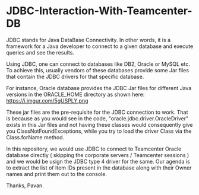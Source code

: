 # JDBC-Interaction-With-Teamcenter-DB
JDBC stands for Java DataBase Connectivity. In other words, it is a framework for a Java developer to connect to a given database and execute queries and see the results.

Using JDBC, one can connect to databases like DB2, Oracle or MySQL etc. To achieve this, usually vendors of these databases provide some Jar files that contain the JDBC drivers for that specific database.

For instance, Oracle database provides the JDBC Jar files for different Java versions in the ORACLE_HOME directory as shown here: https://i.imgur.com/5gUSPLY.png

These jar files are the pre-requisite for the JDBC connection to work. That is because as you would see in the code, "oracle.jdbc.driver.OracleDriver" exists in this Jar files and not having these classes 
would consequently give you ClassNotFoundExceptions, while you try to load the driver Class via the Class.forName method.

In this repository, we would use JDBC to connect to Teamcenter Oracle database directly ( skipping the corporate servers / Teamcenter sessions ) and we would be usign the JDBC type 4 driver for the same. Our agenda is to extract the list of Item IDs present in the database along with their Owner names and print them out to the console.

Thanks,
Pavan.
